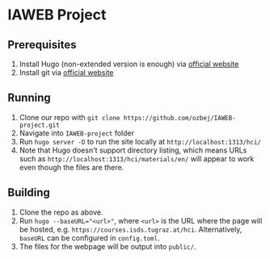 # IAWEB Project

## Prerequisites
1. Install Hugo (non-extended version is enough) via [official website](https://gohugo.io/installation/)
2. Install git via [official website](https://git-scm.com/book/en/v2/Getting-Started-Installing-Git)

## Running
1. Clone our repo with `git clone https://github.com/ozbej/IAWEB-project.git`
2. Navigate into `IAWEB-project` folder
3. Run `hugo server -D` to run the site locally at `http://localhost:1313/hci/`
4. Note that Hugo doesn't support directory listing, which means URLs such as `http://localhost:1313/hci/materials/en/` will appear to work even though the files are there.

## Building
1. Clone the repo as above.
2. Run `hugo --baseURL="<url>"`, where `<url>` is the URL where the page will be hosted, e.g. `https://courses.isds.tugraz.at/hci`. Alternatively, `baseURL` can be configured in `config.toml`.
3. The files for the webpage will be output into `public/`.
